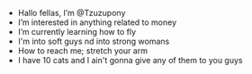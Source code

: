 - Hallo fellas, I’m @Tzuzupony
- I’m interested in anything related to money
- I’m currently learning how to fly
- I'm into soft guys nd into strong womans
- How to reach me; stretch your arm
- I have 10 cats and I ain't gonna give any of them to you guys
